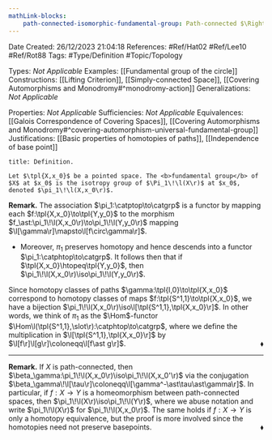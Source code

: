 ```yaml
---
mathLink-blocks:
    path-connected-isomorphic-fundamental-group: Path-connected $\Rightarrow$ $\pi_1\!\l(X,x_0\r)\iso\pi_1\!\l(X,x_0'\r)$
---
```


<div class="topSpace"></div>

Date Created: 26/12/2023 21:04:18
References: #Ref/Hat02 #Ref/Lee10 #Ref/Rot88
Tags: #Type/Definition #Topic/Topology

Types: <i>Not Applicable</i>
Examples: [[Fundamental group of the circle]]
Constructions: [[Lifting Criterion]], [[Simply-connected Space]], [[Covering Automorphisms and Monodromy#^monodromy-action]]
Generalizations: <i>Not Applicable</i>

Properties: <i>Not Applicable</i>
Sufficiencies: <i>Not Applicable</i>
Equivalences: [[Galois Correspondence of Covering Spaces]], [[Covering Automorphisms and Monodromy#^covering-automorphism-universal-fundamental-group]]
Justifications: [[Basic properties of homotopies of paths]], [[Independence of base point]]

``` ad-Definition
title: Definition.

Let $\tpl{X,x_0}$ be a pointed space. The <b>fundamental group</b> of $X$ at $x_0$ is the isotropy group of $\Pi_1\!\l(X\r)$ at $x_0$, denoted $\pi_1\!\l(X,x_0\r)$.

```

<b>Remark.</b> The association $\pi_1:\catptop\to\catgrp$ is a functor by mapping each $f:\tpl{X,x_0}\to\tpl{Y,y_0}$ to the morphism $f_\ast:\pi_1\!\l(X,x_0\r)\to\pi_1\!\l(Y,y_0\r)$ mapping $\l[\gamma\r]\mapsto\l[f\circ\gamma\r]$.
* Moreover, $\pi_1$ preserves homotopy and hence descends into a functor $\pi_1:\catphtop\to\catgrp$. It follows then that if $\tpl{X,x_0}\htopeq\tpl{Y,y_0}$, then $\pi_1\!\l(X,x_0\r)\iso\pi_1\!\l(Y,y_0\r)$.

Since homotopy classes of paths $\gamma:\tpl{I,0}\to\tpl{X,x_0}$ correspond to homotopy classes of maps $f:\tpl{S^1,1}\to\tpl{X,x_0}$, we have a bijection $\pi_1\!\l(X,x_0\r)\iso\l[\tpl{S^1,1},\tpl{X,x_0}\r]$. In other words, we think of $\pi_1$ as the $\Hom$-functor $\Hom\l(\tpl{S^1,1},\slot\r):\catphtop\to\catgrp$, where we define the multiplication in $\l[\tpl{S^1,1},\tpl{X,x_0}\r]$ by $\l[f\r]\l[g\r]\coloneqq\l[f\ast g\r]$.<span style="float:right;">$\blacklozenge$</span>

---

<b>Remark.</b> If $X$ is path-connected, then $\beta_\gamma:\pi_1\!\l(X,x_0\r)\iso\pi_1\!\l(X,x_0'\r)$ via the conjugation $\beta_\gamma\!\l[\tau\r]\coloneqq\l[\gamma^-\ast\tau\ast\gamma\r]$. In particular, if $f:X\to Y$ is a homeomorphism between path-connected spaces, then $\pi_1\!\l(X\r)\iso\pi_1\!\l(Y\r)$, where we abuse notation and write $\pi_1\!\l(X\r)$ for $\pi_1\!\l(X,x_0\r)$. The same holds if $f:X\to Y$ is only a homotopy equivalence, but the proof is more involved since the homotopies need not preserve basepoints.<span style="float:right;">$\blacklozenge$</span>
